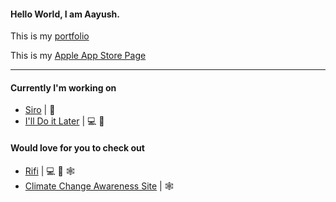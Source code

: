 #### Hello World, I am Aayush.

This is my [portfolio](https://aayush9029.github.io/FinalWebpage/)

This is my [Apple App Store Page](https://apps.apple.com/ca/developer/aayush-pokharel/id1532440924)

---

#### Currently I'm working on
- [Siro](https://apps.apple.com/ca/app/siro-laugh-a-little/id1546323239) | 📲
- [I'll Do it Later](https://apps.apple.com/ca/app/ill-do-it-later/id1540174159) | 💻 📲


#### Would love for you to check out
- [Rifi](https://github.com/Aayush9029/Rifi) | 💻 📲 🕸
- [Climate Change Awareness Site](https://aayush9029.github.io/climateChange/) | 🕸

